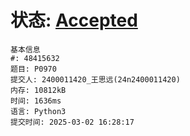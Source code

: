 # 状态: [Accepted](http://dsbpython.openjudge.cn/dspythonbook/solution/48415632/)
```
基本信息
#: 48415632
题目: P0970
提交人: 2400011420_王思远(24n2400011420)
内存: 10812kB
时间: 1636ms
语言: Python3
提交时间: 2025-03-02 16:28:17
```
